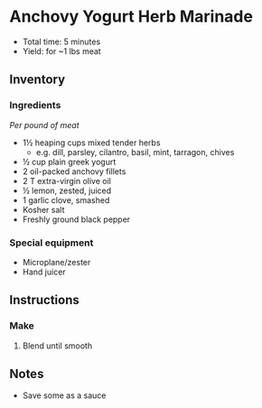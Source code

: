 # Anchovy Yogurt Herb Marinade

- Total time: 5 minutes
- Yield: for ~1 lbs meat

## Inventory

### Ingredients

_Per pound of meat_

- 1½ heaping cups mixed tender herbs
    - e.g. dill, parsley, cilantro, basil, mint, tarragon, chives
- ½ cup plain greek yogurt
- 2 oil-packed anchovy fillets
- 2 T extra-virgin olive oil
- ½ lemon, zested, juiced
- 1 garlic clove, smashed
- Kosher salt
- Freshly ground black pepper

### Special equipment

- Microplane/zester
- Hand juicer

## Instructions

### Make

1. Blend until smooth

## Notes

- Save some as a sauce
